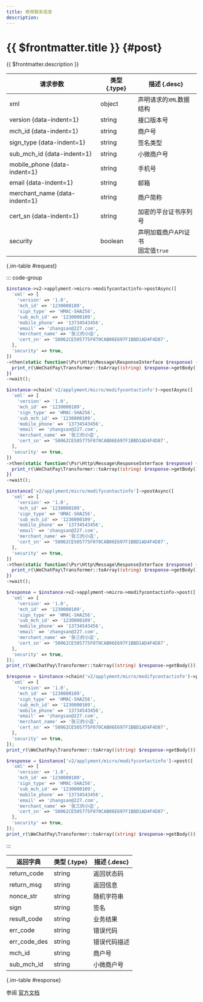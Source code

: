 ```yaml
---
title: 修改联系信息
description: 
---
```


# {{ $frontmatter.title }} {#post}

{{ $frontmatter.description }}

| 请求参数 | 类型 {.type} | 描述 {.desc}
| --- | --- | ---
| xml | object | 声明请求的`XML`数据结构
| version {data-indent=1} | string | 接口版本号
| mch_id {data-indent=1} | string | 商户号
| sign_type {data-indent=1} | string | 签名类型
| sub_mch_id {data-indent=1} | string | 小微商户号
| mobile_phone {data-indent=1} | string | 手机号
| email {data-indent=1} | string | 邮箱
| merchant_name {data-indent=1} | string | 商户简称
| cert_sn {data-indent=1} | string | 加密的平台证书序列号
| security | boolean | 声明加载商户API证书<br/>固定值`true`

{.im-table #request}

::: code-group

```php [异步纯链式]
$instance->v2->applyment->micro->modifycontactinfo->postAsync([
  'xml' => [
    'version' => '1.0',
    'mch_id' => '1230000109',
    'sign_type' => 'HMAC-SHA256',
    'sub_mch_id' => '1230000109',
    'mobile_phone' => '13734543456',
    'email' => 'zhangsan@227.com',
    'merchant_name' => '张三的小店',
    'cert_sn' => '50062CE505775F070CAB06E697F1BBD1AD4F4D87',
  ],
  'security' => true,
])
->then(static function(\Psr\Http\Message\ResponseInterface $response) {
  print_r(\WeChatPay\Transformer::toArray((string) $response->getBody()));
})
->wait();
```

```php [异步声明式]
$instance->chain('v2/applyment/micro/modifycontactinfo')->postAsync([
  'xml' => [
    'version' => '1.0',
    'mch_id' => '1230000109',
    'sign_type' => 'HMAC-SHA256',
    'sub_mch_id' => '1230000109',
    'mobile_phone' => '13734543456',
    'email' => 'zhangsan@227.com',
    'merchant_name' => '张三的小店',
    'cert_sn' => '50062CE505775F070CAB06E697F1BBD1AD4F4D87',
  ],
  'security' => true,
])
->then(static function(\Psr\Http\Message\ResponseInterface $response) {
  print_r(\WeChatPay\Transformer::toArray((string) $response->getBody()));
})
->wait();
```

```php [异步属性式]
$instance['v2/applyment/micro/modifycontactinfo']->postAsync([
  'xml' => [
    'version' => '1.0',
    'mch_id' => '1230000109',
    'sign_type' => 'HMAC-SHA256',
    'sub_mch_id' => '1230000109',
    'mobile_phone' => '13734543456',
    'email' => 'zhangsan@227.com',
    'merchant_name' => '张三的小店',
    'cert_sn' => '50062CE505775F070CAB06E697F1BBD1AD4F4D87',
  ],
  'security' => true,
])
->then(static function(\Psr\Http\Message\ResponseInterface $response) {
  print_r(\WeChatPay\Transformer::toArray((string) $response->getBody()));
})
->wait();
```

```php [同步纯链式]
$response = $instance->v2->applyment->micro->modifycontactinfo->post([
  'xml' => [
    'version' => '1.0',
    'mch_id' => '1230000109',
    'sign_type' => 'HMAC-SHA256',
    'sub_mch_id' => '1230000109',
    'mobile_phone' => '13734543456',
    'email' => 'zhangsan@227.com',
    'merchant_name' => '张三的小店',
    'cert_sn' => '50062CE505775F070CAB06E697F1BBD1AD4F4D87',
  ],
  'security' => true,
]);
print_r(\WeChatPay\Transformer::toArray((string) $response->getBody()));
```

```php [同步声明式]
$response = $instance->chain('v2/applyment/micro/modifycontactinfo')->post([
  'xml' => [
    'version' => '1.0',
    'mch_id' => '1230000109',
    'sign_type' => 'HMAC-SHA256',
    'sub_mch_id' => '1230000109',
    'mobile_phone' => '13734543456',
    'email' => 'zhangsan@227.com',
    'merchant_name' => '张三的小店',
    'cert_sn' => '50062CE505775F070CAB06E697F1BBD1AD4F4D87',
  ],
  'security' => true,
]);
print_r(\WeChatPay\Transformer::toArray((string) $response->getBody()));
```

```php [同步属性式]
$response = $instance['v2/applyment/micro/modifycontactinfo']->post([
  'xml' => [
    'version' => '1.0',
    'mch_id' => '1230000109',
    'sign_type' => 'HMAC-SHA256',
    'sub_mch_id' => '1230000109',
    'mobile_phone' => '13734543456',
    'email' => 'zhangsan@227.com',
    'merchant_name' => '张三的小店',
    'cert_sn' => '50062CE505775F070CAB06E697F1BBD1AD4F4D87',
  ],
  'security' => true,
]);
print_r(\WeChatPay\Transformer::toArray((string) $response->getBody()));
```

:::

| 返回字典 | 类型 {.type} | 描述 {.desc}
| --- | --- | ---
| return_code | string | 返回状态码
| return_msg | string | 返回信息
| nonce_str | string | 随机字符串
| sign | string | 签名
| result_code | string | 业务结果
| err_code | string | 错误代码
| err_code_des | string | 错误代码描述
| mch_id | string | 商户号
| sub_mch_id | string | 小微商户号

{.im-table #response}

参阅 [官方文档](https://pay.weixin.qq.com/wiki/doc/api/xiaowei.php?chapter=21_4)

